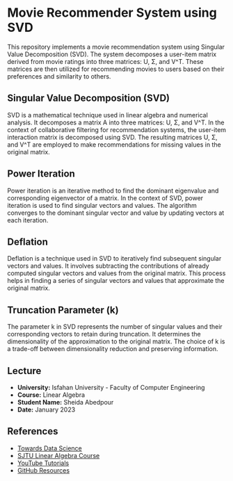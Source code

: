 # Movie Recommender System using SVD

This repository implements a movie recommendation system using Singular Value Decomposition (SVD). The system decomposes a user-item matrix derived from movie ratings into three matrices: U, Σ, and V^T. These matrices are then utilized for recommending movies to users based on their preferences and similarity to others.


## Singular Value Decomposition (SVD)

SVD is a mathematical technique used in linear algebra and numerical analysis. It decomposes a matrix A into three matrices: U, Σ, and V^T. In the context of collaborative filtering for recommendation systems, the user-item interaction matrix is decomposed using SVD. The resulting matrices U, Σ, and V^T are employed to make recommendations for missing values in the original matrix.

## Power Iteration

Power iteration is an iterative method to find the dominant eigenvalue and corresponding eigenvector of a matrix. In the context of SVD, power iteration is used to find singular vectors and values. The algorithm converges to the dominant singular vector and value by updating vectors at each iteration.

## Deflation

Deflation is a technique used in SVD to iteratively find subsequent singular vectors and values. It involves subtracting the contributions of already computed singular vectors and values from the original matrix. This process helps in finding a series of singular vectors and values that approximate the original matrix.

## Truncation Parameter (k)

The parameter k in SVD represents the number of singular values and their corresponding vectors to retain during truncation. It determines the dimensionality of the approximation to the original matrix. The choice of k is a trade-off between dimensionality reduction and preserving information.

## Lecture

- **University:** Isfahan University - Faculty of Computer Engineering
- **Course:** Linear Algebra
- **Student Name:** Sheida Abedpour
- **Date:** January 2023

## References

- [Towards Data Science](https://towardsdatascience.com/simple-svd-algorithms)
- [SJTU Linear Algebra Course](http://ins.sjtu.edu.cn/people/leili/teaching/sjtu)
- [YouTube Tutorials](www.youtube.com)
- [GitHub Resources](https://github.com/RRisto/learning/blob/master/linear_algebra_learn/PCA_SVD/power_method.ipynb)


